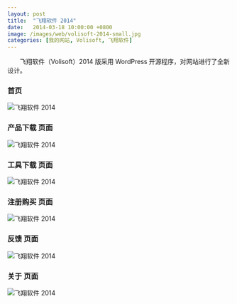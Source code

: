 ```yaml
---
layout: post
title:  "飞翔软件 2014"
date:   2014-03-18 10:00:00 +0800
image: /images/web/volisoft-2014-small.jpg
categories: [我的网站, Volisoft, 飞翔软件]
---
```


　　飞翔软件（Volisoft）2014 版采用 WordPress 开源程序，对网站进行了全新设计。

<h3>首页</h3>

![飞翔软件 2014]({{site.baseurl}}/images/web/飞翔软件2014-Volisoft-首页.png)

<h3>产品下载 页面</h3>

![飞翔软件 2014]({{site.baseurl}}/images/web/飞翔软件2014-Volisoft-产品下载.png)

<h3>工具下载 页面</h3>

![飞翔软件 2014]({{site.baseurl}}/images/web/飞翔软件2014-Volisoft-工具下载.png)

<h3>注册购买 页面</h3>

![飞翔软件 2014]({{site.baseurl}}/images/web/飞翔软件2014-Volisoft-注册购买.png)

<h3>反馈 页面</h3>

![飞翔软件 2014]({{site.baseurl}}/images/web/飞翔软件2014-Volisoft-反馈.png)

<h3>关于 页面</h3>

![飞翔软件 2014]({{site.baseurl}}/images/web/飞翔软件2014-Volisoft-关于.png)